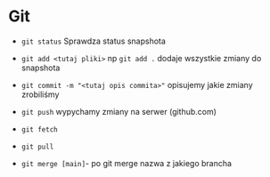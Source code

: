 # Git

- `git status` Sprawdza status snapshota
- `git add <tutaj pliki>` np `git add .` dodaje wszystkie zmiany do snapshota
- `git commit -m "<tutaj opis commita>"` opisujemy jakie zmiany zrobiliśmy
- `git push` wypychamy zmiany na serwer (github.com)

- `git fetch`
- `git pull`
- `git merge [main]`- po git merge nazwa z jakiego brancha
